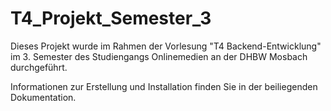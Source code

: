 # T4_Projekt_Semester_3
Dieses Projekt wurde im Rahmen der Vorlesung "T4 Backend-Entwicklung" im 3. Semester des Studiengangs Onlinemedien an der DHBW Mosbach durchgeführt.

Informationen zur Erstellung und Installation finden Sie in der beiliegenden Dokumentation.
